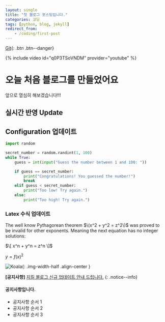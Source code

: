 ```yaml
---
layout: single
title: "첫 블로그 포스팅입니다."
categories: 코딩
tags: [python, blog, jekyll]
redirect_from:
    - /coding/first-post   
---
```

[Git](https://github.com/KyungbinKo?tab=repositories){: .btn .btn--danger}

{% include video id="q0P3TSoVNDM" provider="youtube" %}


# 오늘 처음 블로그를 만들었어요
앞으로 열심히 해보겠습니다!!!
## 실시간 반영 Update
## Configuration 업데이트
```python
import random

secret_number = random.randint(1, 100)
while True:
    guess = int(input("Guess the number between 1 and 100: "))

    if guess == secret_number:
        print("Congratulations! You guessed the number!")
        break
    elif guess < secret_number:
        print("Too low! Try again.")
    else: 
        print("Too high! Try again.")
```

### Latex 수식 업데이트
The well know Pythagorean theorem $\(x^2 + y^2 = z^2\)$ was proved to be invalid for other exponents.
Meaning the next equation has no  integer solutions:

$\[ x^n + y^n = z^n \]$

$y = f(x)^2$

![Koala]({{site.url}}/assets/images/Koala_Logo.png){: .img-width-half .align-center }

**[공지사항]** [지킬 블로그 신규 업데이트 안내 드립니다.](https://mmistakes.github.io/minimal-mistakes/docs/utility-classes/#notices)
{: .notice--info}

<div class="notice--success">
<h4>공지사항입니다.</h4>
<ul>
    <li>공지사항 순서 1</li>
    <li>공지사항 순서 2</li>
    <li>공지사항 순서 3</li>
</ul>
</div>